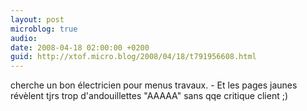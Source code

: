 ```yaml
---
layout: post
microblog: true
audio: 
date: 2008-04-18 02:00:00 +0200
guid: http://xtof.micro.blog/2008/04/18/t791956608.html
---
```

cherche un bon électricien pour menus travaux. - Et les pages jaunes révèlent tjrs trop d'andouillettes "AAAAA" sans qqe critique client ;)
